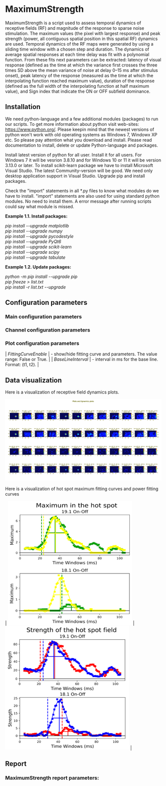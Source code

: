 # MaximumStrength 

MaximumStrength is a script used to assess temporal dynamics of receptive fields (RF) and magnitude of the response to sparse noise stimulation. The maximum values (the pixel with largest response) and peak strength (power, all contiguous spatial position in this spatial RF) dynamics are used. Temporal dynamics of the RF maps were generated by using a sliding time window with a chosen step and duration. The dynamics of average spatial responses at each time delay was fit with a polynomial function. From these fits next parameters can be extracted: latency of visual response (defined as the time at which the variance first crosses the three times SD above the mean variance of noise at delay 0–15 ms after stimulus onset), peak latency of the response (measured as the time at which the interpolating function reached maximum value), duration of the response (defined as the full width of the interpolating function at half maximum value), and Sign index that indicate the ON or OFF subfield dominance. 

## Installation

We need python-language and a few additional modules (packages) to run our scripts. To get more information about python visit web-sites: https://www.python.org/. Please keepin mind that the newest versions of python won't work with old operating systems as Windows 7, Windowx XP etc. So please pay attention what you download and install. Please read documentation to install, delete or update Python-language and packages.

Install latest version of python for all user. Install it for all users. For Windows 7 it will be vesrion 3.8.10 and for Windows 10 or 11 it will be version 3.13.0 or later. To install scikit-learn package we have to install Microsoft Visual Studio. The latest Community-version will be good. We need only desktop application support in Visual Studio. Upgrade pip and install packages. 

Check the "import" statements in all *.py files to know what modules do we have to install. "import" statements are also used for using standard python modules. No need to install them. A error message after running scripts could say what module is missed. 

**Example 1.1. Install packages:**

*pip install --upgrade matplotlib\
pip install --upgrade numpy\
pip install --upgrade pycodestyle\
pip install --upgrade PyQt6\
pip install --upgrade scikit-learn\
pip install --upgrade scipy\
pip install --upgrade tabulate*              

**Example 1.2. Update packages:**

*python -m pip install --upgrade pip\
pip freeze > list.txt\
pip install -r list.txt --upgrade*
                
## Configuration parameters
### Main configuration parameters

### Channel configuration parameters 

### Plot configuration parameters
| *FittingCurveEnable* | - show/hide fitting curve and parameters. The value range: False or True. |
| *BaseLineInterval* | - interval in ms for the base line. Format: (t1, t2). | 

## Data visualization

Here is a visualization of receptive field dynamics plots. 

![**MaximumStrength hot spot maximum fitting curves**](./Images/MaximumStrength_PlotsAndDynamicsPlots.png)

Here is a visualization of hot spot maximum fitting curves and power fitting curves 

| <img src="./Images/MaximumStrength_HotSpotMaximum_FittingCurves.png" width="400" height="400" /> | <img src="./Images/MaximumStrength_Power_FittingCurves.png" width="400" height="400" /> |

## Report 
### MaximumStrength report parameters: 
